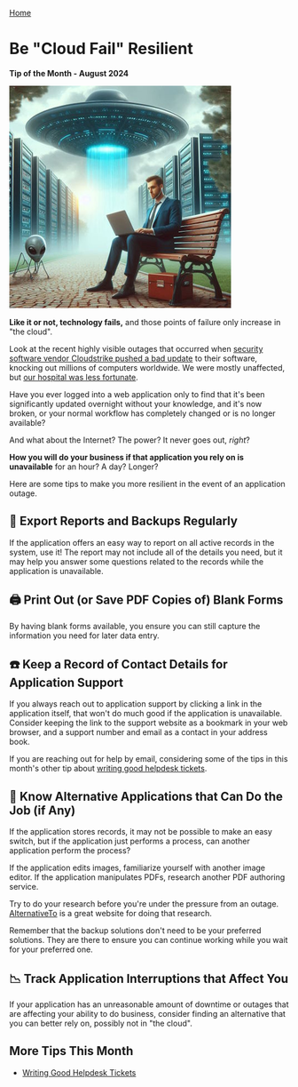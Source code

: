 [Home](https://cityssm.github.io/tip-of-the-month/)

# Be "Cloud Fail" Resilient

**Tip of the Month - August 2024**

![Aliens Abducting Data from Servers](alienServerFarm.jpg)

**Like it or not, technology fails,**
and those points of failure only increase in "the cloud".

Look at the recent highly visible outages that occurred when
[security software vendor Cloudstrike pushed a bad update](https://www.theguardian.com/australia-news/article/2024/jul/19/microsoft-windows-pcs-outage-blue-screen-of-death)
to their software, knocking out millions of computers worldwide.
We were mostly unaffected, but [our hospital was less fortunate](https://www.sootoday.com/following-up/sault-area-hospital-computer-systems-down-after-global-technology-outage-9241821).

Have you ever logged into a web application only to find that it's been significantly updated overnight
without your knowledge, and it's now broken,
or your normal workflow has completely changed or is no longer available?

And what about the Internet? The power? It never goes out, _right_?

**How you will do your business if that application you rely on is unavailable** for an hour?
A day? Longer?

Here are some tips to make you more resilient in the event of an application outage.

## 💾 Export Reports and Backups Regularly

If the application offers an easy way to report on all active records in the system, use it!
The report may not include all of the details you need, but it may help you answer some questions
related to the records while the application is unavailable.

## 🖨️ Print Out (or Save PDF Copies of) Blank Forms

By having blank forms available, you ensure you can still capture the information you need
for later data entry.

## ☎️ Keep a Record of Contact Details for Application Support

If you always reach out to application support by clicking a link in the application itself,
that won't do much good if the application is unavailable.
Consider keeping the link to the support website as a bookmark in your web browser,
and a support number and email as a contact in your address book.

If you are reaching out for help by email,
considering some of the tips in this month's other tip about
[writing good helpdesk tickets](writing-good-tickets.md).

## 📖 Know Alternative Applications that Can Do the Job (if Any)

If the application stores records, it may not be possible to make an easy switch,
but if the application just performs a process, can another application perform the process?

If the application edits images, familiarize yourself with another image editor.
If the application manipulates PDFs, research another PDF authoring service.

Try to do your research before you're under the pressure from an outage.
[AlternativeTo](https://alternativeto.net) is a great website for doing that research.

Remember that the backup solutions don't need to be your preferred solutions.
They are there to ensure you can continue working while you wait for your preferred one.

## 📉 Track Application Interruptions that Affect You

If your application has an unreasonable amount of downtime or outages
that are affecting your ability to do business,
consider finding an alternative that you can better rely on,
possibly not in "the cloud".

## More Tips This Month

- [Writing Good Helpdesk Tickets](writing-good-tickets.md)
